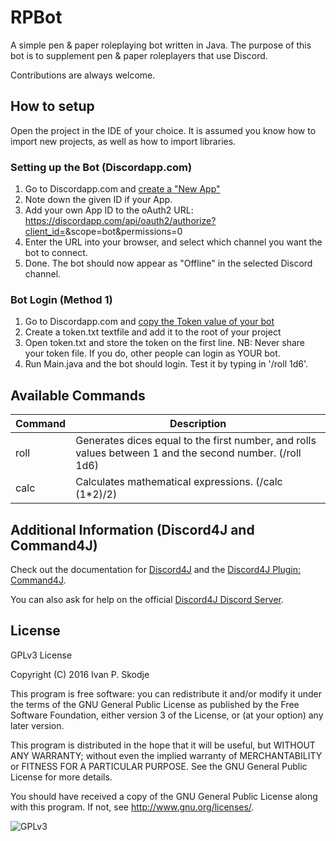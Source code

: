 # RPBot
A simple pen & paper roleplaying bot written in Java. 
The purpose of this bot is to supplement pen & paper roleplayers that use Discord.

Contributions are always welcome.

## How to setup
Open the project in the IDE of your choice. It is assumed you know how to import new projects, as well as how to import libraries.

### Setting up the Bot (Discordapp.com)
1. Go to Discordapp.com and [create a "New App"](https://discordapp.com/developers/applications/me)
2. Note down the given ID if your App.
4. Add your own App ID to the oAuth2 URL: https://discordapp.com/api/oauth2/authorize?client_id=<YOUR-ID-HERE>&scope=bot&permissions=0
5. Enter the URL into your browser, and select which channel you want the bot to connect. 
6. Done. The bot should now appear as "Offline" in the selected Discord channel.

### Bot Login (Method 1)
1. Go to Discordapp.com and [copy the Token value of your bot](https://discordapp.com/developers/applications/me)
2. Create a token.txt textfile and add it to the root of your project
3. Open token.txt and store the token on the first line. NB: Never share your token file. If you do, other people can login as YOUR bot.
4. Run Main.java and the bot should login. Test it by typing in '/roll 1d6'.

## Available Commands

| Command       | Description                                                                                                   |
|---------------|---------------------------------------------------------------------------------------------------------------|
| roll          | Generates dices equal to the first number, and rolls values between 1 and the second number. (/roll 1d6)      |
| calc          | Calculates mathematical expressions. (/calc (1*2)/2)                                                          |


## Additional Information (Discord4J and Command4J)
Check out the documentation for [Discord4J](https://github.com/austinv11/Discord4J) and the [Discord4J Plugin: Command4J](https://github.com/Discord4J-Addons/Commands4J).

You can also ask for help on the official [Discord4J Discord Server](https://discord.gg/NxGAeCY).

## License
GPLv3 License

Copyright (C) 2016 Ivan P. Skodje

This program is free software: you can redistribute it and/or modify
it under the terms of the GNU General Public License as published by
the Free Software Foundation, either version 3 of the License, or
(at your option) any later version.

This program is distributed in the hope that it will be useful,
but WITHOUT ANY WARRANTY; without even the implied warranty of
MERCHANTABILITY or FITNESS FOR A PARTICULAR PURPOSE.  See the
GNU General Public License for more details.

You should have received a copy of the GNU General Public License
along with this program.  If not, see <http://www.gnu.org/licenses/>.

![GPLv3](http://www.gnu.org/graphics/gplv3-127x51.png)



